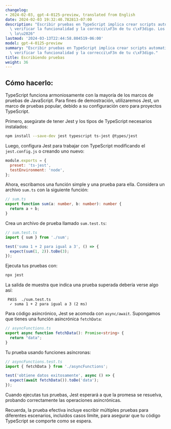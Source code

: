 ```yaml
---
changelog:
- 2024-02-03, gpt-4-0125-preview, translated from English
date: 2024-02-03 19:32:40.782813-07:00
description: "Escribir pruebas en TypeScript implica crear scripts automatizados para\
  \ verificar la funcionalidad y la correcci\xF3n de tu c\xF3digo. Los programadores\
  \ lo\u2026"
lastmod: '2024-03-13T22:44:58.804519-06:00'
model: gpt-4-0125-preview
summary: "Escribir pruebas en TypeScript implica crear scripts automatizados para\
  \ verificar la funcionalidad y la correcci\xF3n de tu c\xF3digo."
title: Escribiendo pruebas
weight: 36
---
```


## Cómo hacerlo:
TypeScript funciona armoniosamente con la mayoría de los marcos de pruebas de JavaScript. Para fines de demostración, utilizaremos Jest, un marco de pruebas popular, debido a su configuración cero para proyectos TypeScript.

Primero, asegúrate de tener Jest y los tipos de TypeScript necesarios instalados:

```bash
npm install --save-dev jest typescript ts-jest @types/jest
```

Luego, configura Jest para trabajar con TypeScript modificando el `jest.config.js` o creando uno nuevo:

```javascript
module.exports = {
  preset: 'ts-jest',
  testEnvironment: 'node',
};
```

Ahora, escribamos una función simple y una prueba para ella. Considera un archivo `sum.ts` con la siguiente función:

```typescript
// sum.ts
export function sum(a: number, b: number): number {
  return a + b;
}
```

Crea un archivo de prueba llamado `sum.test.ts`:

```typescript
// sum.test.ts
import { sum } from './sum';

test('suma 1 + 2 para igual a 3', () => {
  expect(sum(1, 2)).toBe(3);
});
```

Ejecuta tus pruebas con:

```bash
npx jest
```

La salida de muestra que indica una prueba superada debería verse algo así:

```plaintext
 PASS  ./sum.test.ts
  ✓ suma 1 + 2 para igual a 3 (2 ms)
```

Para código asincrónico, Jest se acomoda con `async/await`. Supongamos que tienes una función asincrónica `fetchData`:

```typescript
// asyncFunctions.ts
export async function fetchData(): Promise<string> {
  return "data";
}
```

Tu prueba usando funciones asíncronas:

```typescript
// asyncFunctions.test.ts
import { fetchData } from './asyncFunctions';

test('obtiene datos exitosamente', async () => {
  expect(await fetchData()).toBe('data');
});
```

Cuando ejecutas tus pruebas, Jest esperará a que la promesa se resuelva, probando correctamente las operaciones asincrónicas.

Recuerda, la prueba efectiva incluye escribir múltiples pruebas para diferentes escenarios, incluidos casos límite, para asegurar que tu código TypeScript se comporte como se espera.
